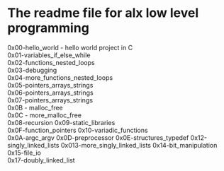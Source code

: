 # The readme file for alx low level programming  
0x00-hello_world - hello world project in C  
0x01-variables_if_else_while  
0x02-functions_nested_loops  
0x03-debugging  
0x04-more_functions_nested_loops  
0x05-pointers_arrays_strings  
0x06-pointers_arrays_strings  
0x07-pointers_arrays_strings  
0x0B - malloc_free  
0x0C - more_malloc_free  
0x08-recursion 
0x09-static_libraries  
0x0F-function_pointers 
0x10-variadic_functions   
0x0A-argc_argv 
0x0D-preprocessor 
0x0E-structures_typedef 
0x12-singly_linked_lists 
0x013-more_singly_linked_lists 
0x14-bit_manipulation 
0x15-file_io  
0x17-doubly_linked_list
